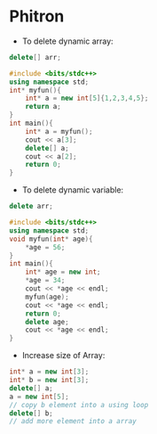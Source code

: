 # Phitron
- To delete dynamic array:
```c++
delete[] arr;
```

```c++
#include <bits/stdc++>
using namespace std;
int* myfun(){
	int* a = new int[5]{1,2,3,4,5};
	return a;
}
int main(){
	int* a = myfun();
	cout << a[3];
	delete[] a;
	cout << a[2];
	return 0;
}
```
- To delete dynamic variable:
```c++
delete arr;
```

```c++
#include <bits/stdc++>
using namespace std;
void myfun(int* age){
	*age = 56;
}
int main(){
	int* age = new int;
	*age = 34;
	cout << *age << endl;
	myfun(age);
	cout << *age << endl;
	return 0;
	delete age;
	cout << *age << endl;
}
```

- Increase size of Array:
```c++
int* a = new int[3];
int* b = new int[3];
delete[] a;
a = new int[5];
// copy b element into a using loop
delete[] b;
// add more element into a array
```

